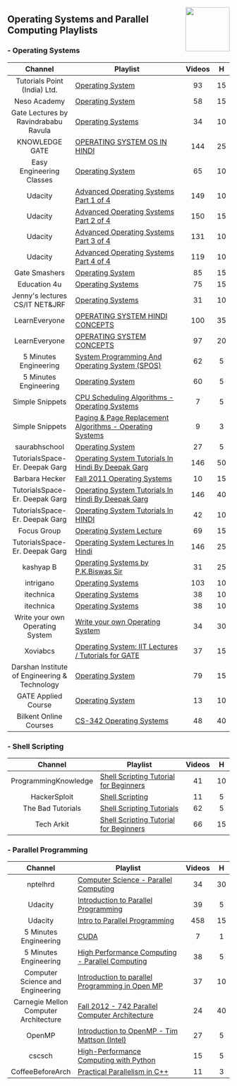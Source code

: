 <img align="right" width="100" src="https://github.com/cs-MohamedAyman/eLearning-Platforms/blob/master/logos/youtube.jpg"></img>

## Operating Systems and Parallel Computing Playlists

<h3>-  Operating Systems</h3>
<table>
    <thead>
        <tr>
            <th width="30%">Channel</th>
            <th width="70%">Playlist</th>
            <th>Videos</th>
            <th>H</th>
        </tr>
    </thead>
    <tbody>
        <tr>
            <td rowspan=1 align="center">Tutorials Point (India) Ltd.</td>
            <td><a href="https://www.youtube.com/playlist?list=PLWPirh4EWFpGkHH9JTKH9KsnfAA471Fhy">Operating System</a></td>
            <td align="center">93</td>
            <td align="center">15</td>
        </tr>
        <tr>
            <td rowspan=1 align="center">Neso Academy</td>
            <td><a href="https://www.youtube.com/playlist?list=PLBlnK6fEyqRiVhbXDGLXDk_OQAeuVcp2O">Operating System</a></td>
            <td align="center">58</td>
            <td align="center">15</td>
        </tr>
        <tr>
            <td rowspan=1 align="center">Gate Lectures by Ravindrababu Ravula</td>
            <td><a href="https://www.youtube.com/playlist?list=PLEbnTDJUr_If_BnzJkkN_J0Tl3iXTL8vq">Operating Systems</a></td>
            <td align="center">34</td>
            <td align="center">10</td>
        </tr>
        <tr>
            <td rowspan=1 align="center">KNOWLEDGE GATE</td>
            <td><a href="https://www.youtube.com/playlist?list=PLmXKhU9FNesSFvj6gASuWmQd23Ul5omtD">OPERATING SYSTEM OS IN HINDI</a></td>
            <td align="center">144</td>
            <td align="center">25</td>
        </tr>
        <tr>
            <td rowspan=1 align="center">Easy Engineering Classes</td>
            <td><a href="https://www.youtube.com/playlist?list=PLV8vIYTIdSnZ67NQObdXE0gFjrzPrNKHp">Operating System</a></td>
            <td align="center">65</td>
            <td align="center">10</td>
        </tr>
        <tr>
            <td rowspan=1 align="center">Udacity</td>
            <td><a href="https://www.youtube.com/playlist?list=PLAwxTw4SYaPkKfusBLVfklgfdcB3BNpwX">Advanced Operating Systems Part 1 of 4</a></td>
            <td align="center">149</td>
            <td align="center">10</td>
        </tr>
        <tr>
            <td rowspan=1 align="center">Udacity</td>
            <td><a href="https://www.youtube.com/playlist?list=PLAwxTw4SYaPm4vV1XbFV93ZuT2saSq1hO">Advanced Operating Systems Part 2 of 4</a></td>
            <td align="center">150</td>
            <td align="center">15</td>
        </tr>
        <tr>
            <td rowspan=1 align="center">Udacity</td>
            <td><a href="https://www.youtube.com/playlist?list=PLAwxTw4SYaPk5-YaXFkWY4UXdv6pVdiYg">Advanced Operating Systems Part 3 of 4</a></td>
            <td align="center">131</td>
            <td align="center">10</td>
        </tr>
        <tr>
            <td rowspan=1 align="center">Udacity</td>
            <td><a href="https://www.youtube.com/playlist?list=PLAwxTw4SYaPmfaiuzJcK3tNoeKlvRR990">Advanced Operating Systems Part 4 of 4</a></td>
            <td align="center">119</td>
            <td align="center">10</td>
        </tr>
        <tr>
            <td rowspan=1 align="center">Gate Smashers</td>
            <td><a href="https://www.youtube.com/playlist?list=PLxCzCOWd7aiGz9donHRrE9I3Mwn6XdP8p">Operating System</a></td>
            <td align="center">85</td>
            <td align="center">15</td>
        </tr>
        <tr>
            <td rowspan=1 align="center">Education 4u</td>
            <td><a href="https://www.youtube.com/playlist?list=PLrjkTql3jnm9U1tSPnPQWQGIGNkUwBFv-">Operating Systems</a></td>
            <td align="center">75</td>
            <td align="center">15</td>
        </tr>
        <tr>
            <td rowspan=1 align="center">Jenny's lectures CS/IT NET&JRF</td>
            <td><a href="https://www.youtube.com/playlist?list=PLdo5W4Nhv31a5ucW_S1K3-x6ztBRD-Pna">Operating Systems</a></td>
            <td align="center">31</td>
            <td align="center">10</td>
        </tr>
        <tr>
            <td rowspan=1 align="center">LearnEveryone</td>
            <td><a href="https://www.youtube.com/playlist?list=PL9P1J9q3_9fNDbAvZoEwNbxNUlIJM-n0n">OPERATING SYSTEM HINDI CONCEPTS</a></td>
            <td align="center">100</td>
            <td align="center">35</td>
        </tr>
        <tr>
            <td rowspan=1 align="center">LearnEveryone</td>
            <td><a href="https://www.youtube.com/playlist?list=PL9P1J9q3_9fOTGzsBCn0T2T5vHLdBcDq_">OPERATING SYSTEM CONCEPTS</a></td>
            <td align="center">97</td>
            <td align="center">20</td>
        </tr>
        <tr>
            <td rowspan=1 align="center">5 Minutes Engineering</td>
            <td><a href="https://www.youtube.com/playlist?list=PLYwpaL_SFmcANxMtSMQvD3DizZq_DLyrV">System Programming And Operating System (SPOS)</a></td>
            <td align="center">62</td>
            <td align="center">5</td>
        </tr>
        <tr>
            <td rowspan=1 align="center">5 Minutes Engineering</td>
            <td><a href="https://www.youtube.com/playlist?list=PLYwpaL_SFmcD0LLrv7CXxSiO2gNJsoxpi">Operating System</a></td>
            <td align="center">60</td>
            <td align="center">5</td>
        </tr>
        <tr>
            <td rowspan=1 align="center">Simple Snippets</td>
            <td><a href="https://www.youtube.com/playlist?list=PLIY8eNdw5tW_lHyageTADFKBt9weJXndE">CPU Scheduling Algorithms - Operating Systems</a></td>
            <td align="center">7</td>
            <td align="center">5</td>
        </tr>
        <tr>
            <td rowspan=1 align="center">Simple Snippets</td>
            <td><a href="https://www.youtube.com/playlist?list=PLIY8eNdw5tW-BxRY0yK3fYTYVqytw8qhp">Paging & Page Replacement Algorithms - Operating Systems</a></td>
            <td align="center">9</td>
            <td align="center">3</td>
        </tr>
        <tr>
            <td rowspan=1 align="center">saurabhschool</td>
            <td><a href="https://www.youtube.com/playlist?list=PLTZbNwgO5ebqnympIYe2GX4hjjsS9Psdm">Operating System</a></td>
            <td align="center">27</td>
            <td align="center">5</td>
        </tr>
        <tr>
            <td rowspan=1 align="center">TutorialsSpace- Er. Deepak Garg</td>
            <td><a href="https://www.youtube.com/playlist?list=PLL8qj6F8dGlSR4SolVHM2W_XtXCQOmu1v">Operating System Tutorials In Hindi By Deepak Garg</a></td>
            <td align="center">146</td>
            <td align="center">50</td>
        </tr>
        <tr>
            <td rowspan=1 align="center">Barbara Hecker</td>
            <td><a href="https://www.youtube.com/playlist?list=PL53FD88B185F9796F">Fall 2011 Operating Systems</a></td>
            <td align="center">10</td>
            <td align="center">15</td>
        </tr>
        <tr>
            <td rowspan=1 align="center">TutorialsSpace- Er. Deepak Garg</td>
            <td><a href="https://www.youtube.com/playlist?list=PLL8qj6F8dGlSR4SolVHM2W_XtXCQOmu1v">Operating System Tutorials In Hindi By Deepak Garg</a></td>
            <td align="center">146</td>
            <td align="center">40</td>
        </tr>
        <tr>
            <td rowspan=1 align="center">TutorialsSpace- Er. Deepak Garg</td>
            <td><a href="https://www.youtube.com/playlist?list=PLL8qj6F8dGlSPV_qLnkpjEdM2Z2wRobdr">Operating System Tutorials In HINDI</a></td>
            <td align="center">42</td>
            <td align="center">10</td>
        </tr>
        <tr>
            <td rowspan=1 align="center">Focus Group</td>
            <td><a href="https://www.youtube.com/playlist?list=PL6S4aVVtKUksg8qyiDkUv85BwxfbU8B0x">Operating System Lecture</a></td>
            <td align="center">69</td>
            <td align="center">15</td>
        </tr>
        <tr>
            <td rowspan=1 align="center">TutorialsSpace- Er. Deepak Garg</td>
            <td><a href="https://www.youtube.com/playlist?list=PLL8qj6F8dGlS4jZxioXYH-sZxdMQdMxYy">Operating System Lectures In Hindi</a></td>
            <td align="center">146</td>
            <td align="center">25</td>
        </tr>
        <tr>
            <td rowspan=1 align="center">kashyap B</td>
            <td><a href="https://www.youtube.com/playlist?list=PLLDC70psjvq5hIT0kfr1sirNuees0NIbG">Operating Systems by P.K.Biswas Sir</a></td>
            <td align="center">31</td>
            <td align="center">25</td>
        </tr>
        <tr>
            <td rowspan=1 align="center">intrigano</td>
            <td><a href="https://www.youtube.com/playlist?list=PL2jykFOD1AWY3Ot3HResh50JwdBdjilsq">Operating Systems</a></td>
            <td align="center">103</td>
            <td align="center">10</td>
        </tr>
        <tr>
            <td rowspan=1 align="center">itechnica</td>
            <td><a href="https://www.youtube.com/playlist?list=PL6aFkLM6Wp-pH-JAE1J94k2jZjwv9ZaBA">Operating Systems</a></td>
            <td align="center">38</td>
            <td align="center">10</td>
        </tr>
        <tr>
            <td rowspan=1 align="center">itechnica</td>
            <td><a href="https://www.youtube.com/playlist?list=PL6aFkLM6Wp-pH-JAE1J94k2jZjwv9ZaBA">Operating Systems</a></td>
            <td align="center">38</td>
            <td align="center">10</td>
        </tr>
        <tr>
            <td rowspan=1 align="center">Write your own Operating System</td>
            <td><a href="https://www.youtube.com/playlist?list=PLHh55M_Kq4OApWScZyPl5HhgsTJS9MZ6M">Write your own Operating System</a></td>
            <td align="center">34</td>
            <td align="center">30</td>
        </tr>
        <tr>
            <td rowspan=1 align="center">Xoviabcs</td>
            <td><a href="https://www.youtube.com/playlist?list=PLEJxKK7AcSEGPOCFtQTJhOElU44J_Jaun">Operating System: IIT Lectures / Tutorials for GATE</a></td>
            <td align="center">37</td>
            <td align="center">15</td>
        </tr>
        <tr>
            <td rowspan=1 align="center">Darshan Institute of Engineering & Technology</td>
            <td><a href="https://www.youtube.com/playlist?list=PLftJ4X48yC1n1FyWM_snN2YweAEAwMDLY">Operating System</a></td>
            <td align="center">79</td>
            <td align="center">15</td>
        </tr>
        <tr>
            <td rowspan=1 align="center">GATE Applied Course</td>
            <td><a href="https://www.youtube.com/playlist?list=PLEVDNf7p-wYwYE98Jvh_JYt9g43-AJ-cb">Operating System</a></td>
            <td align="center">13</td>
            <td align="center">10</td>
        </tr>
        <tr>
            <td rowspan=1 align="center">Bilkent Online Courses</td>
            <td><a href="https://www.youtube.com/playlist?list=PLhwVAYxlh5dsX6aOfVMZXS8MwKwBmwVM6">CS-342 Operating Systems</a></td>
            <td align="center">48</td>
            <td align="center">40</td>
        </tr>
    </tbody>
    </table>

<h3>-  Shell Scripting</h3>
<table>
    <thead>
        <tr>
            <th width="30%">Channel</th>
            <th width="70%">Playlist</th>
            <th>Videos</th>
            <th>H</th>
        </tr>
    </thead>
    <tbody>
        <tr>
            <td rowspan=1 align="center">ProgrammingKnowledge</td>
            <td><a href="https://www.youtube.com/playlist?list=PLS1QulWo1RIYmaxcEqw5JhK3b-6rgdWO_">Shell Scripting Tutorial for Beginners</a></td>
            <td align="center">41</td>
            <td align="center">10</td>
        </tr>
        <tr>
            <td rowspan=1 align="center">HackerSploit</td>
            <td><a href="https://www.youtube.com/playlist?list=PLBf0hzazHTGMJzHon4YXGscxUvsFpxrZT">Shell Scripting</a></td>
            <td align="center">11</td>
            <td align="center">5</td>
        </tr>
        <tr>
            <td rowspan=1 align="center">The Bad Tutorials</td>
            <td><a href="https://www.youtube.com/playlist?list=PL7B7FA4E693D8E790">Shell Scripting Tutorials</a></td>
            <td align="center">62</td>
            <td align="center">5</td>
        </tr>
        <tr>
            <td rowspan=1 align="center">Tech Arkit</td>
            <td><a href="https://www.youtube.com/playlist?list=PL8cE5Nxf6M6b8qW7CSMsdKbEsPdG9pWfu">Shell Scripting Tutorial for Beginners</a></td>
            <td align="center">66</td>
            <td align="center">15</td>
        </tr>
    </tbody>
</table>

<h3>-  Parallel Programming</h3>
<table>
    <thead>
        <tr>
            <th width="30%">Channel</th>
            <th width="70%">Playlist</th>
            <th>Videos</th>
            <th>H</th>
        </tr>
    </thead>
    <tbody>
        <tr>
            <td rowspan=1 align="center">nptelhrd</td>
            <td><a href="https://www.youtube.com/playlist?list=PLbMVogVj5nJQRvzENlvMKA9q70ScSRZBQ">Computer Science - Parallel Computing</a></td>
            <td align="center">34</td>
            <td align="center">30</td>
        </tr>
        <tr>
            <td rowspan=1 align="center">Udacity</td>
            <td><a href="https://www.youtube.com/playlist?list=PLAwxTw4SYaPm0z11jGTXRF7RuEEAgsIwH">Introduction to Parallel Programming</a></td>
            <td align="center">39</td>
            <td align="center">5</td>
        </tr>
        <tr>
            <td rowspan=1 align="center">Udacity</td>
            <td><a href="https://www.youtube.com/playlist?list=PLAwxTw4SYaPnFKojVQrmyOGFCqHTxfdv2">Intro to Parallel Programming</a></td>
            <td align="center">458</td>
            <td align="center">15</td>
        </tr>
        <tr>
            <td rowspan=1 align="center">5 Minutes Engineering</td>
            <td><a href="https://www.youtube.com/playlist?list=PLYwpaL_SFmcB73J5yO6uSFUycHJSA45O0">CUDA</a></td>
            <td align="center">7</td>
            <td align="center">1</td>
        </tr>
        <tr>
            <td rowspan=1 align="center">5 Minutes Engineering</td>
            <td><a href="https://www.youtube.com/playlist?list=PLYwpaL_SFmcA1eJbqwvjKgsnT321hXRGx">High Performance Computing - Parallel Computing</a></td>
            <td align="center">38</td>
            <td align="center">5</td>
        </tr>
        <tr>
            <td rowspan=1 align="center">Computer Science and Engineering</td>
            <td><a href="https://www.youtube.com/playlist?list=PLJ5C_6qdAvBFMAko9JTyDJDIt1W48Sxmg">Introduction to parallel Programming in Open MP</a></td>
            <td align="center">37</td>
            <td align="center">10</td>
        </tr>
        <tr>
            <td rowspan=1 align="center">Carnegie Mellon Computer Architecture</td>
            <td><a href="https://www.youtube.com/playlist?list=PL5PHm2jkkXmh4cDkC3s1VBB7-njlgiG5d">Fall 2012 - 742 Parallel Computer Architecture</a></td>
            <td align="center">24</td>
            <td align="center">40</td>
        </tr>
        <tr>
            <td rowspan=1 align="center">OpenMP</td>
            <td><a href="https://www.youtube.com/playlist?list=PLLX-Q6B8xqZ8n8bwjGdzBJ25X2utwnoEG">Introduction to OpenMP - Tim Mattson (Intel)</a></td>
            <td align="center">27</td>
            <td align="center">5</td>
        </tr>
        <tr>
            <td rowspan=1 align="center">cscsch</td>
            <td><a href="https://www.youtube.com/playlist?list=PL1tk5lGm7zvQ-EzsiTZ6Xv1SxZs74epzg">High-Performance Computing with Python</a></td>
            <td align="center">15</td>
            <td align="center">5</td>
        </tr>
        <tr>
            <td rowspan=1 align="center">CoffeeBeforeArch</td>
            <td><a href="https://www.youtube.com/playlist?list=PLxNPSjHT5qvugVNYwtQwnvSQyvlbzAML3">Practical Parallelism in C++</a></td>
            <td align="center">11</td>
            <td align="center">3</td>
        </tr>
    </tbody>
    </table>
